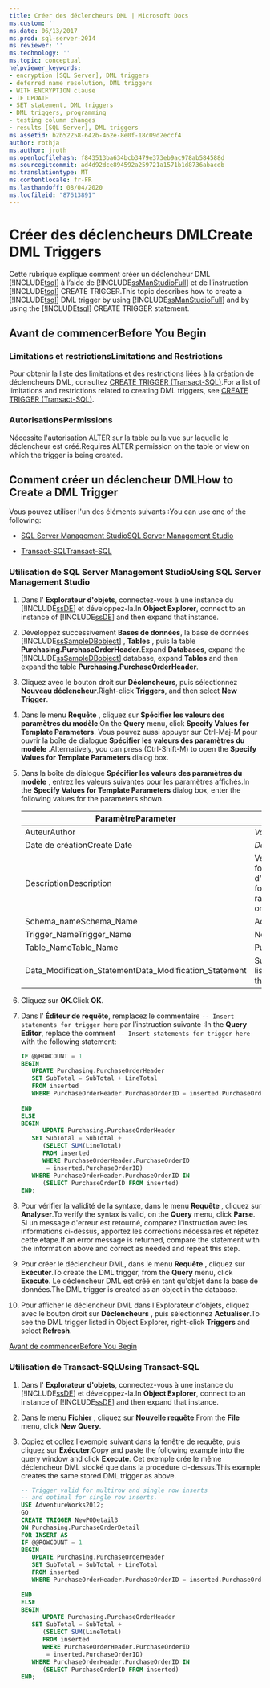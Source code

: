 ```yaml
---
title: Créer des déclencheurs DML | Microsoft Docs
ms.custom: ''
ms.date: 06/13/2017
ms.prod: sql-server-2014
ms.reviewer: ''
ms.technology: ''
ms.topic: conceptual
helpviewer_keywords:
- encryption [SQL Server], DML triggers
- deferred name resolution, DML triggers
- WITH ENCRYPTION clause
- IF UPDATE
- SET statement, DML triggers
- DML triggers, programming
- testing column changes
- results [SQL Server], DML triggers
ms.assetid: b2b52258-642b-462e-8e0f-18c09d2eccf4
author: rothja
ms.author: jroth
ms.openlocfilehash: f843513ba634bcb3479e373eb9ac978ab584588d
ms.sourcegitcommit: ad4d92dce894592a259721a1571b1d8736abacdb
ms.translationtype: MT
ms.contentlocale: fr-FR
ms.lasthandoff: 08/04/2020
ms.locfileid: "87613891"
---
```

# <a name="create-dml-triggers"></a><span data-ttu-id="d3433-102">Créer des déclencheurs DML</span><span class="sxs-lookup"><span data-stu-id="d3433-102">Create DML Triggers</span></span>
  <span data-ttu-id="d3433-103">Cette rubrique explique comment créer un déclencheur DML [!INCLUDE[tsql](../../includes/tsql-md.md)] à l’aide de [!INCLUDE[ssManStudioFull](../../includes/ssmanstudiofull-md.md)] et de l’instruction [!INCLUDE[tsql](../../includes/tsql-md.md)] CREATE TRIGGER.</span><span class="sxs-lookup"><span data-stu-id="d3433-103">This topic describes how to create a [!INCLUDE[tsql](../../includes/tsql-md.md)] DML trigger by using [!INCLUDE[ssManStudioFull](../../includes/ssmanstudiofull-md.md)] and by using the [!INCLUDE[tsql](../../includes/tsql-md.md)] CREATE TRIGGER statement.</span></span>  
  
##  <a name="before-you-begin"></a><a name="Top"></a> <span data-ttu-id="d3433-104">Avant de commencer</span><span class="sxs-lookup"><span data-stu-id="d3433-104">Before You Begin</span></span>  
  
### <a name="limitations-and-restrictions"></a><span data-ttu-id="d3433-105">Limitations et restrictions</span><span class="sxs-lookup"><span data-stu-id="d3433-105">Limitations and Restrictions</span></span>  
 <span data-ttu-id="d3433-106">Pour obtenir la liste des limitations et des restrictions liées à la création de déclencheurs DML, consultez [CREATE TRIGGER &#40;Transact-SQL&#41;](/sql/t-sql/statements/create-trigger-transact-sql).</span><span class="sxs-lookup"><span data-stu-id="d3433-106">For a list of limitations and restrictions related to creating DML triggers, see [CREATE TRIGGER &#40;Transact-SQL&#41;](/sql/t-sql/statements/create-trigger-transact-sql).</span></span>  
  
###  <a name="permissions"></a><a name="Permissions"></a> <span data-ttu-id="d3433-107">Autorisations</span><span class="sxs-lookup"><span data-stu-id="d3433-107">Permissions</span></span>  
 <span data-ttu-id="d3433-108">Nécessite l'autorisation ALTER sur la table ou la vue sur laquelle le déclencheur est créé.</span><span class="sxs-lookup"><span data-stu-id="d3433-108">Requires ALTER permission on the table or view on which the trigger is being created.</span></span>  
  
##  <a name="how-to-create-a-dml-trigger"></a><a name="Procedures"></a> <span data-ttu-id="d3433-109">Comment créer un déclencheur DML</span><span class="sxs-lookup"><span data-stu-id="d3433-109">How to Create a DML Trigger</span></span>  
 <span data-ttu-id="d3433-110">Vous pouvez utiliser l'un des éléments suivants :</span><span class="sxs-lookup"><span data-stu-id="d3433-110">You can use one of the following:</span></span>  
  
-   [<span data-ttu-id="d3433-111">SQL Server Management Studio</span><span class="sxs-lookup"><span data-stu-id="d3433-111">SQL Server Management Studio</span></span>](#SSMSProcedure)  
  
-   [<span data-ttu-id="d3433-112">Transact-SQL</span><span class="sxs-lookup"><span data-stu-id="d3433-112">Transact-SQL</span></span>](#TsqlProcedure)  
  
###  <a name="using-sql-server-management-studio"></a><a name="SSMSProcedure"></a> <span data-ttu-id="d3433-113">Utilisation de SQL Server Management Studio</span><span class="sxs-lookup"><span data-stu-id="d3433-113">Using SQL Server Management Studio</span></span>  
  
1.  <span data-ttu-id="d3433-114">Dans l' **Explorateur d'objets**, connectez-vous à une instance du [!INCLUDE[ssDE](../../../includes/ssde-md.md)] et développez-la.</span><span class="sxs-lookup"><span data-stu-id="d3433-114">In **Object Explorer**, connect to an instance of [!INCLUDE[ssDE](../../../includes/ssde-md.md)] and then expand that instance.</span></span>  
  
2.  <span data-ttu-id="d3433-115">Développez successivement **Bases de données**, la base de données [!INCLUDE[ssSampleDBobject](../../includes/sssampledbobject-md.md)] , **Tables** , puis la table **Purchasing.PurchaseOrderHeader**.</span><span class="sxs-lookup"><span data-stu-id="d3433-115">Expand **Databases**, expand the [!INCLUDE[ssSampleDBobject](../../includes/sssampledbobject-md.md)] database, expand **Tables** and then expand the table **Purchasing.PurchaseOrderHeader**.</span></span>  
  
3.  <span data-ttu-id="d3433-116">Cliquez avec le bouton droit sur **Déclencheurs**, puis sélectionnez **Nouveau déclencheur**.</span><span class="sxs-lookup"><span data-stu-id="d3433-116">Right-click **Triggers**, and then select **New Trigger**.</span></span>  
  
4.  <span data-ttu-id="d3433-117">Dans le menu **Requête** , cliquez sur **Spécifier les valeurs des paramètres du modèle**.</span><span class="sxs-lookup"><span data-stu-id="d3433-117">On the **Query** menu, click **Specify Values for Template Parameters**.</span></span> <span data-ttu-id="d3433-118">Vous pouvez aussi appuyer sur Ctrl-Maj-M pour ouvrir la boîte de dialogue **Spécifier les valeurs des paramètres du modèle** .</span><span class="sxs-lookup"><span data-stu-id="d3433-118">Alternatively, you can press (Ctrl-Shift-M) to open the **Specify Values for Template Parameters** dialog box.</span></span>  
  
5.  <span data-ttu-id="d3433-119">Dans la boîte de dialogue **Spécifier les valeurs des paramètres du modèle** , entrez les valeurs suivantes pour les paramètres affichés.</span><span class="sxs-lookup"><span data-stu-id="d3433-119">In the **Specify Values for Template Parameters** dialog box, enter the following values for the parameters shown.</span></span>  
  
    |<span data-ttu-id="d3433-120">Paramètre</span><span class="sxs-lookup"><span data-stu-id="d3433-120">Parameter</span></span>|<span data-ttu-id="d3433-121">Valeur</span><span class="sxs-lookup"><span data-stu-id="d3433-121">Value</span></span>|  
    |---------------|-----------|  
    |<span data-ttu-id="d3433-122">Auteur</span><span class="sxs-lookup"><span data-stu-id="d3433-122">Author</span></span>|<span data-ttu-id="d3433-123">*Votre nom*</span><span class="sxs-lookup"><span data-stu-id="d3433-123">*Your name*</span></span>|  
    |<span data-ttu-id="d3433-124">Date de création</span><span class="sxs-lookup"><span data-stu-id="d3433-124">Create Date</span></span>|<span data-ttu-id="d3433-125">*Date du jour*</span><span class="sxs-lookup"><span data-stu-id="d3433-125">*Today's date*</span></span>|  
    |<span data-ttu-id="d3433-126">Description</span><span class="sxs-lookup"><span data-stu-id="d3433-126">Description</span></span>|<span data-ttu-id="d3433-127">Vérifie le degré de solvabilité du fournisseur avant d'autoriser l'insertion d'une nouvelle commande fournisseur.</span><span class="sxs-lookup"><span data-stu-id="d3433-127">Checks the vendor credit rating before allowing a new purchase order with the vendor to be inserted.</span></span>|  
    |<span data-ttu-id="d3433-128">Schema_name</span><span class="sxs-lookup"><span data-stu-id="d3433-128">Schema_Name</span></span>|<span data-ttu-id="d3433-129">Achat</span><span class="sxs-lookup"><span data-stu-id="d3433-129">Purchasing</span></span>|  
    |<span data-ttu-id="d3433-130">Trigger_Name</span><span class="sxs-lookup"><span data-stu-id="d3433-130">Trigger_Name</span></span>|<span data-ttu-id="d3433-131">NewPODetail2</span><span class="sxs-lookup"><span data-stu-id="d3433-131">NewPODetail2</span></span>|  
    |<span data-ttu-id="d3433-132">Table_Name</span><span class="sxs-lookup"><span data-stu-id="d3433-132">Table_Name</span></span>|<span data-ttu-id="d3433-133">PurchaseOrderDetail</span><span class="sxs-lookup"><span data-stu-id="d3433-133">PurchaseOrderDetail</span></span>|  
    |<span data-ttu-id="d3433-134">Data_Modification_Statement</span><span class="sxs-lookup"><span data-stu-id="d3433-134">Data_Modification_Statement</span></span>|<span data-ttu-id="d3433-135">Supprimez UPDATE et DELETE de la liste.</span><span class="sxs-lookup"><span data-stu-id="d3433-135">Remove UPDATE and DELETE from the list.</span></span>|  
  
6.  <span data-ttu-id="d3433-136">Cliquez sur **OK**.</span><span class="sxs-lookup"><span data-stu-id="d3433-136">Click **OK**.</span></span>  
  
7.  <span data-ttu-id="d3433-137">Dans l’ **Éditeur de requête**, remplacez le commentaire `-- Insert statements for trigger here` par l’instruction suivante :</span><span class="sxs-lookup"><span data-stu-id="d3433-137">In the **Query Editor**, replace the comment `-- Insert statements for trigger here` with the following statement:</span></span>  
  
    ```sql  
    IF @@ROWCOUNT = 1  
    BEGIN  
       UPDATE Purchasing.PurchaseOrderHeader  
       SET SubTotal = SubTotal + LineTotal  
       FROM inserted  
       WHERE PurchaseOrderHeader.PurchaseOrderID = inserted.PurchaseOrderID  
  
    END  
    ELSE  
    BEGIN  
          UPDATE Purchasing.PurchaseOrderHeader  
       SET SubTotal = SubTotal +   
          (SELECT SUM(LineTotal)  
          FROM inserted  
          WHERE PurchaseOrderHeader.PurchaseOrderID  
           = inserted.PurchaseOrderID)  
       WHERE PurchaseOrderHeader.PurchaseOrderID IN  
          (SELECT PurchaseOrderID FROM inserted)  
    END;  
    ```  
  
8.  <span data-ttu-id="d3433-138">Pour vérifier la validité de la syntaxe, dans le menu **Requête** , cliquez sur **Analyser**.</span><span class="sxs-lookup"><span data-stu-id="d3433-138">To verify the syntax is valid, on the **Query** menu, click **Parse**.</span></span> <span data-ttu-id="d3433-139">Si un message d'erreur est retourné, comparez l'instruction avec les informations ci-dessus, apportez les corrections nécessaires et répétez cette étape.</span><span class="sxs-lookup"><span data-stu-id="d3433-139">If an error message is returned, compare the statement with the information above and correct as needed and repeat this step.</span></span>  
  
9. <span data-ttu-id="d3433-140">Pour créer le déclencheur DML, dans le menu **Requête** , cliquez sur **Exécuter**.</span><span class="sxs-lookup"><span data-stu-id="d3433-140">To create the DML trigger, from the **Query** menu, click **Execute**.</span></span> <span data-ttu-id="d3433-141">Le déclencheur DML est créé en tant qu'objet dans la base de données.</span><span class="sxs-lookup"><span data-stu-id="d3433-141">The DML trigger is created as an object in the database.</span></span>  
  
10. <span data-ttu-id="d3433-142">Pour afficher le déclencheur DML dans l’Explorateur d’objets, cliquez avec le bouton droit sur **Déclencheurs** , puis sélectionnez **Actualiser**.</span><span class="sxs-lookup"><span data-stu-id="d3433-142">To see the DML trigger listed in Object Explorer, right-click **Triggers** and select **Refresh**.</span></span>  
  
 [<span data-ttu-id="d3433-143">Avant de commencer</span><span class="sxs-lookup"><span data-stu-id="d3433-143">Before You Begin</span></span>](#Top)  
  
###  <a name="using-transact-sql"></a><a name="TsqlProcedure"></a> <span data-ttu-id="d3433-144">Utilisation de Transact-SQL</span><span class="sxs-lookup"><span data-stu-id="d3433-144">Using Transact-SQL</span></span>  
  
1.  <span data-ttu-id="d3433-145">Dans l' **Explorateur d'objets**, connectez-vous à une instance du [!INCLUDE[ssDE](../../../includes/ssde-md.md)] et développez-la.</span><span class="sxs-lookup"><span data-stu-id="d3433-145">In **Object Explorer**, connect to an instance of [!INCLUDE[ssDE](../../../includes/ssde-md.md)] and then expand that instance.</span></span>  
  
2.  <span data-ttu-id="d3433-146">Dans le menu **Fichier** , cliquez sur **Nouvelle requête**.</span><span class="sxs-lookup"><span data-stu-id="d3433-146">From the **File** menu, click **New Query**.</span></span>  
  
3.  <span data-ttu-id="d3433-147">Copiez et collez l'exemple suivant dans la fenêtre de requête, puis cliquez sur **Exécuter**.</span><span class="sxs-lookup"><span data-stu-id="d3433-147">Copy and paste the following example into the query window and click **Execute**.</span></span> <span data-ttu-id="d3433-148">Cet exemple crée le même déclencheur DML stocké que dans la procédure ci-dessus.</span><span class="sxs-lookup"><span data-stu-id="d3433-148">This example creates the same stored DML trigger as above.</span></span>  
  
    ```sql
    -- Trigger valid for multirow and single row inserts  
    -- and optimal for single row inserts.  
    USE AdventureWorks2012;  
    GO  
    CREATE TRIGGER NewPODetail3  
    ON Purchasing.PurchaseOrderDetail  
    FOR INSERT AS  
    IF @@ROWCOUNT = 1  
    BEGIN  
       UPDATE Purchasing.PurchaseOrderHeader  
       SET SubTotal = SubTotal + LineTotal  
       FROM inserted  
       WHERE PurchaseOrderHeader.PurchaseOrderID = inserted.PurchaseOrderID  
  
    END  
    ELSE  
    BEGIN  
          UPDATE Purchasing.PurchaseOrderHeader  
       SET SubTotal = SubTotal +   
          (SELECT SUM(LineTotal)  
          FROM inserted  
          WHERE PurchaseOrderHeader.PurchaseOrderID  
           = inserted.PurchaseOrderID)  
       WHERE PurchaseOrderHeader.PurchaseOrderID IN  
          (SELECT PurchaseOrderID FROM inserted)  
    END;  
    ```  
